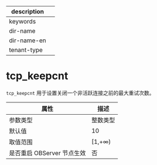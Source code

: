 |description||
|---|---|
|keywords||
|dir-name||
|dir-name-en||
|tenant-type||

tcp_keepcnt 
================================

`tcp_keepcnt` 用于设置关闭一个非活跃连接之前的最大重试次数。


|        属性        |   描述    |
|------------------|---------|
| 参数类型             | 整数类型    |
| 默认值              | 10      |
| 取值范围             | \[1,+∞) |
| 是否重启 OBServer 节点生效 | 否       |


